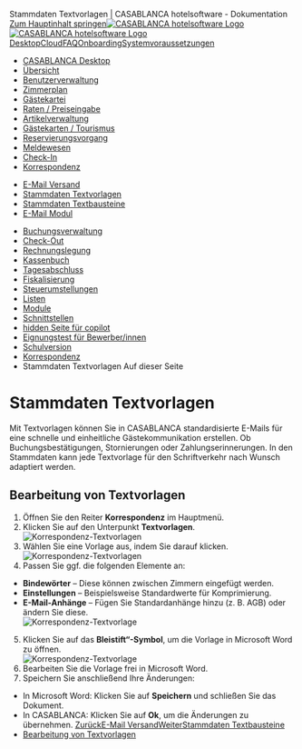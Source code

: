 Stammdaten Textvorlagen | CASABLANCA hotelsoftware - Dokumentation  
[Zum Hauptinhalt springen](https://docs.casablanca.at/desktop/correspondence/templates/#__docusaurus_skipToContent_fallback)[![CASABLANCA hotelsoftware Logo](https://docs.casablanca.at/img/logo.png) ![CASABLANCA hotelsoftware Logo](https://docs.casablanca.at/img/Casablanca_LOGO_2022_neg.png)](https://docs.casablanca.at/) [Desktop](https://docs.casablanca.at/desktop/desktop/)[Cloud](https://docs.casablanca.at/cloud/cloud_systems/)[FAQ](https://docs.casablanca.at/faq)[Onboarding](https://docs.casablanca.at/onboarding/fiscalization)[Systemvoraussetzungen](https://docs.casablanca.at/system_requirements)  
* [CASABLANCA Desktop](https://docs.casablanca.at/desktop/desktop/)
* [Übersicht](https://docs.casablanca.at/desktop/interface/)
* [Benutzerverwaltung](https://docs.casablanca.at/desktop/user_management/)
* [Zimmerplan](https://docs.casablanca.at/desktop/room_plan/)
* [Gästekartei](https://docs.casablanca.at/desktop/guest_profile/)
* [Raten / Preiseingabe](https://docs.casablanca.at/desktop/raten/)
* [Artikelverwaltung](https://docs.casablanca.at/desktop/articles/)
* [Gästekarten / Tourismus](https://docs.casablanca.at/desktop/guest_cards/)
* [Reservierungsvorgang](https://docs.casablanca.at/desktop/reservation_process/)
* [Meldewesen](https://docs.casablanca.at/desktop/registration/)
* [Check-In](https://docs.casablanca.at/desktop/check_in/)
* [Korrespondenz](https://docs.casablanca.at/desktop/correspondence/)
+ [E-Mail Versand](https://docs.casablanca.at/desktop/correspondence/send_mail)
+ [Stammdaten Textvorlagen](https://docs.casablanca.at/desktop/correspondence/templates)
+ [Stammdaten Textbausteine](https://docs.casablanca.at/desktop/correspondence/textwork_fields)
+ [E-Mail Modul](https://docs.casablanca.at/desktop/correspondence/e_mail)
* [Buchungsverwaltung](https://docs.casablanca.at/desktop/account/)
* [Check-Out](https://docs.casablanca.at/desktop/check-out/)
* [Rechnungslegung](https://docs.casablanca.at/desktop/accounting/)
* [Kassenbuch](https://docs.casablanca.at/desktop/cashbook/)
* [Tagesabschluss](https://docs.casablanca.at/desktop/daily_closing/)
* [Fiskalisierung](https://docs.casablanca.at/desktop/fiscalization/)
* [Steuerumstellungen](https://docs.casablanca.at/desktop/tax_changes/)
* [Listen](https://docs.casablanca.at/desktop/lists/)
* [Module](https://docs.casablanca.at/desktop/module/)
* [Schnittstellen](https://docs.casablanca.at/desktop/interfaces/)
* [hidden Seite für copilot](https://docs.casablanca.at/desktop/hidden_copilot)
* [Eignungstest für Bewerber/innen](https://docs.casablanca.at/desktop/qualification)
* [Schulversion](https://docs.casablanca.at/desktop/schoolversion)  
* [Korrespondenz](https://docs.casablanca.at/desktop/correspondence/)
* Stammdaten Textvorlagen
Auf dieser Seite

# Stammdaten Textvorlagen  
Mit Textvorlagen können Sie in CASABLANCA standardisierte E-Mails für eine schnelle und einheitliche Gästekommunikation erstellen. Ob Buchungsbestätigungen, Stornierungen oder Zahlungserinnerungen. In den Stammdaten kann jede Textvorlage für den Schriftverkehr nach Wunsch adaptiert werden.

## Bearbeitung von Textvorlagen[](https://docs.casablanca.at/desktop/correspondence/templates/#bearbeitung-von-textvorlagen "Direkter Link zu Bearbeitung von Textvorlagen")  
1. Öffnen Sie den Reiter **Korrespondenz** im Hauptmenü.
2. Klicken Sie auf den Unterpunkt **Textvorlagen**.  
![Korrespondenz-Textvorlagen](https://docs.casablanca.at/assets/images/korrespondenz_textvorlagen-d26b2c29a511cefb95462bdb426ad998.png "Korrespondenz-Textvorlagen")  
3. Wählen Sie eine Vorlage aus, indem Sie darauf klicken.  
![Korrespondenz-Textvorlagen](https://docs.casablanca.at/assets/images/textvorlagen-a06154531094f35d85fe4dfa98a255ef.png "Textvorlagen")  
4. Passen Sie ggf. die folgenden Elemente an:
* **Bindewörter** – Diese können zwischen Zimmern eingefügt werden.
* **Einstellungen** – Beispielsweise Standardwerte für Komprimierung.
* **E-Mail-Anhänge** – Fügen Sie Standardanhänge hinzu (z. B. AGB) oder ändern Sie diese.  
![Korrespondenz-Textvorlage](https://docs.casablanca.at/assets/images/textvorlage_einstellungen-02cbb7738b499dd3be1b520615d2fd2f.png "Einstellungen Textvorlage")  
5. Klicken Sie auf das **Bleistift“-Symbol**, um die Vorlage in Microsoft Word zu öffnen.  
![Korrespondenz-Textvorlage](https://docs.casablanca.at/assets/images/textvorlage_word-45f410523d6e861895abc81ca1bd5b2d.png "Bearbeitung Textvorlage")  
6. Bearbeiten Sie die Vorlage frei in Microsoft Word.
7. Speichern Sie anschließend Ihre Änderungen:
* In Microsoft Word: Klicken Sie auf **Speichern** und schließen Sie das Dokument.
* In CASABLANCA: Klicken Sie auf **Ok**, um die Änderungen zu übernehmen.
[ZurückE-Mail Versand](https://docs.casablanca.at/desktop/correspondence/send_mail)[WeiterStammdaten Textbausteine](https://docs.casablanca.at/desktop/correspondence/textwork_fields)  
* [Bearbeitung von Textvorlagen](https://docs.casablanca.at/desktop/correspondence/templates/#bearbeitung-von-textvorlagen)